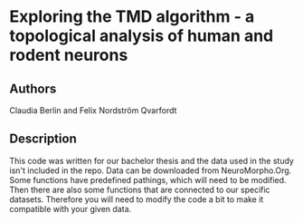 # Exploring the TMD algorithm - a topological analysis of human and rodent neurons

## Authors
Claudia Berlin and Felix Nordström Qvarfordt

## Description
This code was written for our bachelor thesis and the data used in the study isn't included in the repo. Data can be downloaded from NeuroMorpho.Org. Some functions have predefined pathings, which will need to be modified. Then there are also some functions that are connected to our specific datasets. Therefore you will need to modify the code a bit to make it compatible with your given data. 
